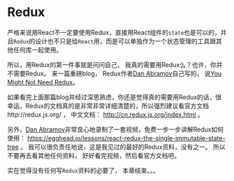 # Redux

严格来说用React不一定要使用Redux，直接用React组件的`state`也是可以的，并且`Redux`的设计也不只是给`React`用，而是可以单独作为一个状态管理的工具跟其他任何库一起使用。

所以，用Redux的第一件事就是问问自己， 我真的需要用Redux么？也许，你并不需要Redux。 来一篇重磅blog， Redux作者[Dan Abramov](https://twitter.com/dan_abramov)自己写的， 说[You Might Not Need Redux](https://medium.com/@dan_abramov/you-might-not-need-redux-be46360cf367)。

如果看完上面那篇blog并经过深思熟虑，你还是觉得真的需要用Redux的话，很幸运，Redux的文档真的是非常非常详细清楚的，所以强烈建议看官方文档http://redux.js.org/ ， 中文文档： http://cn.redux.js.org/index.html 。

另外，[Dan Abramov](https://twitter.com/dan_abramov)非常良心地录制了一套视频，免费一步一步讲解Redux如何使用： https://egghead.io/lessons/react-redux-the-single-immutable-state-tree 。 我可以很负责任地说，这是我见过的最好的Redux资料，没有之一。 所以不要再去看其他任何资料， 好好看完视频，然后看官方文档吧。

实在觉得没有任何写`Redux`资料的必要了， 本章结束。。。